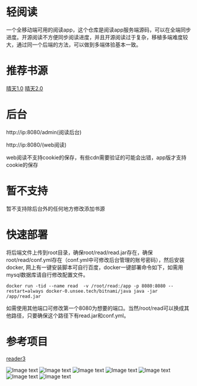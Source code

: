 # 轻阅读
一个全移动端可用的阅读app，这个仓库是阅读app服务端源码，可以在全端同步进度。开源阅读不方便同步阅读进度，并且开源阅读过于复杂，移植多端难度较大，通过同一个后端的方法，可以做到多端体验基本一致。


# 推荐书源
[晴天1.0](http://api618.qingtian618.site)
[晴天2.0](http://api618.qingtian618.site:5008)

# 后台
http://ip:8080/admin(阅读后台)

http://ip:8080/(web阅读)

web阅读不支持cookie的保存，有些cdn需要验证的可能会出错，app版才支持cookie的保存

# 暂不支持
暂不支持除后台外的任何地方修改添加书源

# 快速部署
将后端文件上传到root目录，确保root/read/read.jar存在，确保root/read/conf.yml存在（conf.yml中可修改后台管理的账号密码），然后安装docker,
网上有一键安装脚本可自行百度，docker一键部署命令如下，如需用mysql数据库请自行修改配置文件。
````
docker run -tid --name read  -v /root/read:/app -p 8080:8080 --restart=always docker-0.unsee.tech/bitnami/java java -jar /app/read.jar
````
如需使用其他端口可修改第一个8080为想要的端口。当然/root/read可以换成其他路径，只要确保这个路径下有read.jar和conf.yml。

# 参考项目
[reader3](https://github.com/hectorqin/reader)

![Image text](https://github.com/autobcb/read/blob/main/png/home.png?raw=true)
![Image text](https://github.com/autobcb/read/blob/main/png/book.png?raw=true)
![Image text](https://github.com/autobcb/read/blob/main/png/login.png?raw=true)
![Image text](https://github.com/autobcb/read/blob/main/png/home2.png?raw=true)
![Image text](https://github.com/autobcb/read/blob/main/png/faxian.png?raw=true)
![Image text](https://github.com/autobcb/read/blob/main/png/search.png?raw=true)
![Image text](https://github.com/autobcb/read/blob/main/png/read.png?raw=true)